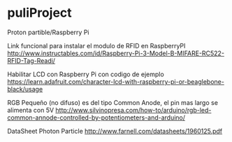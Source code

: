# puliProject
Proton partible/Raspberry Pi


Link funcional para instalar el modulo de RFID en RaspberryPI
http://www.instructables.com/id/Raspberry-Pi-3-Model-B-MIFARE-RC522-RFID-Tag-Readi/

Habilitar LCD con Raspberry Pi con codigo de ejemplo
https://learn.adafruit.com/character-lcd-with-raspberry-pi-or-beaglebone-black/usage

RGB Pequeño (no difuso) es del tipo Common Anode, el pin mas largo se alimenta con 5V
http://www.silvinopresa.com/how-to/arduino/rgb-led-common-annode-controlled-by-potentiometers-and-arduino/

DataSheet Photon Particle
http://www.farnell.com/datasheets/1960125.pdf
